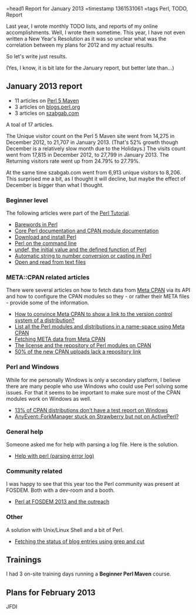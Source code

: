 =head1 Report for January 2013
=timestamp 1361531061
=tags Perl, TODO, Report



Last year, I wrote monthly TODO lists, and reports of my online accomplishments.
Well, I wrote them sometime. This year, I have not even written a New Year's Resolution as
it was so unclear what was the correlation between my plans for 2012 and my actual results.

So let's write just results.

(Yes, I know, it is  bit late for the January report, but better late than...)



<h2>January 2013 report</h2>

<ul>
<li>11 articles on <a href="http://perlmaven.com/">Perl 5 Maven</a></li>
<li>3 articles on <a href="http://blogs.perl.org/">blogs.perl.org</a></li>
<li>3 articles on <a href="http://szabgab.com/">szabgab.com</a></li>
</ul>

A toal of 17 articles.

The Unique visitor count on the Perl 5 Maven site went from 14,275 in December 2012, to 21,707 in January 2013.
(That's 52% growth though December is a relatively slow month due to the Holidays.)
The visits count went from 17,815 in December 2012, to 27,799 in January 2013.
The Returning visitors rate went up from 24.79% to 27.79%.

At the same time szabgab.com went from 6,913 unique visitors to 8,206. This surprised me a bit, as I thought it will
decline, but maybe the effect of December is bigger than what I thought.


<h3>Beginner level</h3>

The following articles were part of the <a href="http://perlmaven.com/perl-tutorial">Perl Tutorial</a>.

<ul>
<li><a href="http://perlmaven.com/barewords-in-perl">Barewords in Perl</a></li>
<li><a href="http://perlmaven.com/core-perl-documentation-cpan-module-documentation">Core Perl documentation and CPAN module documentation</a></li>
<li><a href="http://perlmaven.com/download-and-install-perl">Download and install Perl</a></li>
<li><a href="http://perlmaven.com/perl-on-the-command-line">Perl on the command line</a></li>
<li><a href="http://perlmaven.com/undef-and-defined-in-perl">undef, the initial value and the defined function of Perl</a></li>
<li><a href="http://perlmaven.com/automatic-value-conversion-or-casting-in-perl">Automatic string to number conversion or casting in Perl</a></li>
<li><a href="http://perlmaven.com/open-and-read-from-files">Open and read from text files</a></li>
</ul>


<h3>META::CPAN related articles</h3>

There were several articles on how to fetch data from <a href="http://metacpan.org/">Meta CPAN</a> via its API and how
to configure the CPAN modules so they - or rather their META files - provide some of the information.

<ul>
<li><a href="http://perlmaven.com/how-to-add-link-to-version-control-system-of-a-cpan-distributions">How to convince Meta CPAN to show a link to the version control system of a distribution?</a></li>
<li><a href="http://perlmaven.com/list-all-the-perl-modules-and-distributions-in-a-namespace-using-meta-cpan">List all the Perl modules and distributions in a name-space using Meta CPAN</a></li>
<li><a href="http://perlmaven.com/fetching-meta-data-from-meta-cpan">Fetching META data from Meta CPAN</a></li>
<li><a href="http://szabgab.com/license-and-repository-of-cpan-packages.html">The license and the repository of Perl modules on CPAN</a></li>
<li><a href="http://blogs.perl.org/users/gabor_szabo/2013/01/50-of-the-new-cpan-uploads-lack-a-repository-link.html">50%
of the new CPAN uploads lack a repository link</a></li>
</ul>

<h3>Perl and Windows</h3>

While for me personally Windows is only a secondary platform, I believe there are many people who use Windows who could
use Perl solving some issues. For that it seems to be important to make sure most of the CPAN modules work on Windows as
well.

<ul>
<li><a href="http://blogs.perl.org/users/gabor_szabo/2013/01/13-of-cpan-distributions-dont-have-a-test-report-on-windows.html">13%
of CPAN distributions don't have a test report on Windows</a></li>
<li><a href="http://blogs.perl.org/users/gabor_szabo/2013/01/anyeventforkmanager-stuck-on-strawberry-but-not-on-activeperl.html">AnyEvent::ForkManager stuck on Strawberry but not on ActivePerl?</a>
</ul>

<h3>General help</h3>

Someone asked me for help with parsing a log file. Here is the solution.
<ul>
<li><a href="http://perlmaven.com/parsing-error-log">Help with perl (parsing error log)</a></li>
</ul>


<h3>Community related</h3>

I was happy to see that this year too the Perl community was present at FOSDEM. Both with a dev-room and a booth.

<ul>
<li><a href="http://szabgab.com/perl-at-fosdem-2013-and-the-outreach.html">Perl at FOSDEM 2013 and the outreach</a></li>
</ul>


<h3>Other</h3>

A solution with Unix/Linux Shell and a bit of Perl.

<ul>
<li><a href="http://szabgab.com/fetching-the-status-of-blog-entries.html">Fetching the status of blog entries using grep and cut</a>
</li>
</ul>

<h2>Trainings</h2>

I had 3 on-site training days running a <b>Beginner Perl Maven</b> course.

<h2>Plans for February 2013</h2>

JFDI

<!-- perl5maven.com links replaced by perlmaven.com links -->

